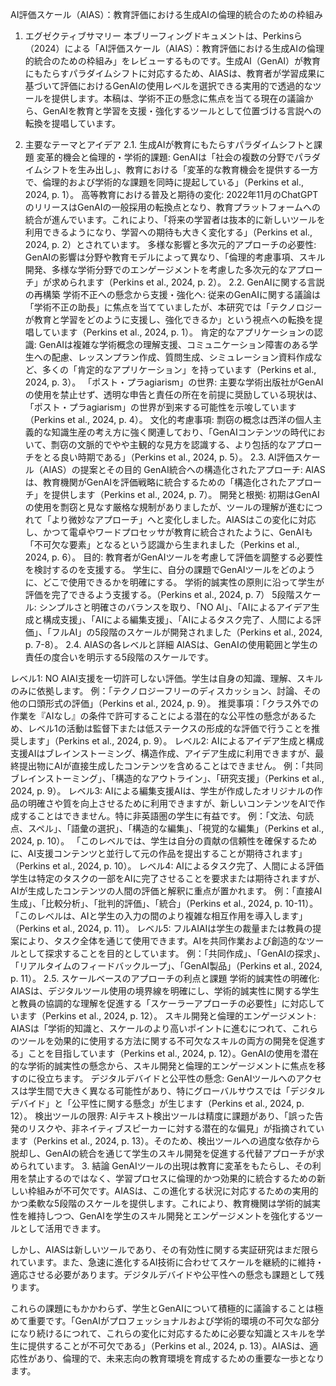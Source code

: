 AI評価スケール（AIAS）：教育評価における生成AIの倫理的統合のための枠組み
1. エグゼクティブサマリー
本ブリーフィングドキュメントは、Perkinsら（2024）による「AI評価スケール（AIAS）：教育評価における生成AIの倫理的統合のための枠組み」をレビューするものです。生成AI（GenAI）が教育にもたらすパラダイムシフトに対応するため、AIASは、教育者が学習成果に基づいて評価におけるGenAIの使用レベルを選択できる実用的で透過的なツールを提供します。本稿は、学術不正の懸念に焦点を当てる現在の議論から、GenAIを教育と学習を支援・強化するツールとして位置づける言説への転換を提唱しています。

2. 主要なテーマとアイデア
2.1. 生成AIが教育にもたらすパラダイムシフトと課題
変革的機会と倫理的・学術的課題: GenAIは「社会の複数の分野でパラダイムシフトを生み出し」、教育における「変革的な教育機会を提供する一方で、倫理的および学術的な課題を同時に提起している」（Perkins et al., 2024, p. 1）。
高等教育における普及と期待の変化: 2022年11月のChatGPTのリリースはGenAIの一般採用の転換点となり、教育プラットフォームへの統合が進んでいます。これにより、「将来の学習者は抜本的に新しいツールを利用できるようになり、学習への期待も大きく変化する」（Perkins et al., 2024, p. 2）とされています。
多様な影響と多次元的アプローチの必要性: GenAIの影響は分野や教育モデルによって異なり、「倫理的考慮事項、スキル開発、多様な学術分野でのエンゲージメントを考慮した多次元的なアプローチ」が求められます（Perkins et al., 2024, p. 2）。
2.2. GenAIに関する言説の再構築
学術不正への懸念から支援・強化へ: 従来のGenAIに関する議論は「学術不正の助長」に焦点を当てていましたが、本研究では「テクノロジーが教育と学習をどのように支援し、強化できるか」という視点への転換を提唱しています（Perkins et al., 2024, p. 1）。
肯定的なアプリケーションの認識: GenAIは複雑な学術概念の理解支援、コミュニケーション障害のある学生への配慮、レッスンプラン作成、質問生成、シミュレーション資料作成など、多くの「肯定的なアプリケーション」を持っています（Perkins et al., 2024, p. 3）。
「ポスト・プラagiarism」の世界: 主要な学術出版社がGenAIの使用を禁止せず、透明な申告と責任の所在を前提に奨励している現状は、「ポスト・プラagiarism」の世界が到来する可能性を示唆しています（Perkins et al., 2024, p. 4）。
文化的考慮事項: 剽窃の概念は西洋の個人主義的な知識生産の考え方に強く関連しており、「GenAIコンテンツの時代において、剽窃の文脈的でやや主観的な見方を認識する、より包括的なアプローチをとる良い時期である」（Perkins et al., 2024, p. 5）。
2.3. AI評価スケール（AIAS）の提案とその目的
GenAI統合への構造化されたアプローチ: AIASは、教育機関がGenAIを評価戦略に統合するための「構造化されたアプローチ」を提供します（Perkins et al., 2024, p. 7）。
開発と根拠: 初期はGenAIの使用を剽窃と見なす厳格な規制がありましたが、ツールの理解が進むにつれて「より微妙なアプローチ」へと変化しました。AIASはこの変化に対応し、かつて電卓やワードプロセッサが教育に統合されたように、GenAIも「不可欠な要素」となるという認識から生まれました（Perkins et al., 2024, p. 6）。
目的:
教育者がGenAIツールを考慮して評価を調整する必要性を検討するのを支援する。
学生に、自分の課題でGenAIツールをどのように、どこで使用できるかを明確にする。
学術的誠実性の原則に沿って学生が評価を完了できるよう支援する。（Perkins et al., 2024, p. 7）
5段階スケール: シンプルさと明確さのバランスを取り、「NO AI」、「AIによるアイデア生成と構成支援」、「AIによる編集支援」、「AIによるタスク完了、人間による評価」、「フルAI」の5段階のスケールが開発されました（Perkins et al., 2024, p. 7-8）。
2.4. AIASの各レベルと詳細
AIASは、GenAIの使用範囲と学生の責任の度合いを明示する5段階のスケールです。

レベル1: NO AIAI支援を一切許可しない評価。学生は自身の知識、理解、スキルのみに依拠します。
例：「テクノロジーフリーのディスカッション、討論、その他の口頭形式の評価」（Perkins et al., 2024, p. 9）。
推奨事項：「クラス外での作業を『AIなし』の条件で許可することによる潜在的な公平性の懸念があるため、レベル1の活動は監督下または低ステークスの形成的な評価で行うことを推奨します」（Perkins et al., 2024, p. 9）。
レベル2: AIによるアイデア生成と構成支援AIはブレインストーミング、構造作成、アイデア生成に利用できますが、最終提出物にAIが直接生成したコンテンツを含めることはできません。
例：「共同ブレインストーミング」、「構造的なアウトライン」、「研究支援」（Perkins et al., 2024, p. 9）。
レベル3: AIによる編集支援AIは、学生が作成したオリジナルの作品の明確さや質を向上させるために利用できますが、新しいコンテンツをAIで作成することはできません。特に非英語圏の学生に有益です。
例：「文法、句読点、スペル」、「語彙の選択」、「構造的な編集」、「視覚的な編集」（Perkins et al., 2024, p. 10）。
「このレベルでは、学生は自分の貢献の信頼性を確保するために、AI支援コンテンツと並行して元の作品を提出することが期待されます」（Perkins et al., 2024, p. 10）。
レベル4: AIによるタスク完了、人間による評価学生は特定のタスクの一部をAIに完了させることを要求または期待されますが、AIが生成したコンテンツの人間の評価と解釈に重点が置かれます。
例：「直接AI生成」、「比較分析」、「批判的評価」、「統合」（Perkins et al., 2024, p. 10-11）。
「このレベルは、AIと学生の入力の間のより複雑な相互作用を導入します」（Perkins et al., 2024, p. 11）。
レベル5: フルAIAIは学生の裁量または教員の提案により、タスク全体を通じて使用できます。AIを共同作業および創造的なツールとして探求することを目的としています。
例：「共同作成」、「GenAIの探求」、「リアルタイムのフィードバックループ」、「GenAI製品」（Perkins et al., 2024, p. 11）。
2.5. スケールベースのアプローチの利点と課題
学術的誠実性の明確化: AIASは、デジタルツール使用の境界線を明確にし、学術的誠実性に関する学生と教員の協調的な理解を促進する「スケーラーアプローチの必要性」に対応しています（Perkins et al., 2024, p. 12）。
スキル開発と倫理的エンゲージメント: AIASは「学術的知識と、スケールのより高いポイントに進むにつれて、これらのツールを効果的に使用する方法に関する不可欠なスキルの両方の開発を促進する」ことを目指しています（Perkins et al., 2024, p. 12）。GenAIの使用を潜在的な学術的誠実性の懸念から、スキル開発と倫理的エンゲージメントに焦点を移すのに役立ちます。
デジタルデバイドと公平性の懸念: GenAIツールへのアクセスは学生間で大きく異なる可能性があり、特にグローバルサウスでは「デジタルデバイド」と「公平性に関する懸念」が生じます（Perkins et al., 2024, p. 12）。
検出ツールの限界: AIテキスト検出ツールは精度に課題があり、「誤った告発のリスクや、非ネイティブスピーカーに対する潜在的な偏見」が指摘されています（Perkins et al., 2024, p. 13）。そのため、検出ツールへの過度な依存から脱却し、GenAIの統合を通じて学生のスキル開発を促進する代替アプローチが求められています。
3. 結論
GenAIツールの出現は教育に変革をもたらし、その利用を禁止するのではなく、学習プロセスに倫理的かつ効果的に統合するための新しい枠組みが不可欠です。AIASは、この進化する状況に対応するための実用的かつ柔軟な5段階のスケールを提供します。これにより、教育機関は学術的誠実性を維持しつつ、GenAIを学生のスキル開発とエンゲージメントを強化するツールとして活用できます。

しかし、AIASは新しいツールであり、その有効性に関する実証研究はまだ限られています。また、急速に進化するAI技術に合わせてスケールを継続的に維持・適応させる必要があります。デジタルデバイドや公平性への懸念も課題として残ります。

これらの課題にもかかわらず、学生とGenAIについて積極的に議論することは極めて重要です。「GenAIがプロフェッショナルおよび学術的環境の不可欠な部分になり続けるにつれて、これらの変化に対応するために必要な知識とスキルを学生に提供することが不可欠である」（Perkins et al., 2024, p. 13）。AIASは、適応性があり、倫理的で、未来志向の教育環境を育成するための重要な一歩となります。